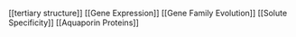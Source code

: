 [[tertiary structure]]
[[Gene Expression]]
[[Gene Family Evolution]]
[[Solute Specificity]]
[[Aquaporin Proteins]]
